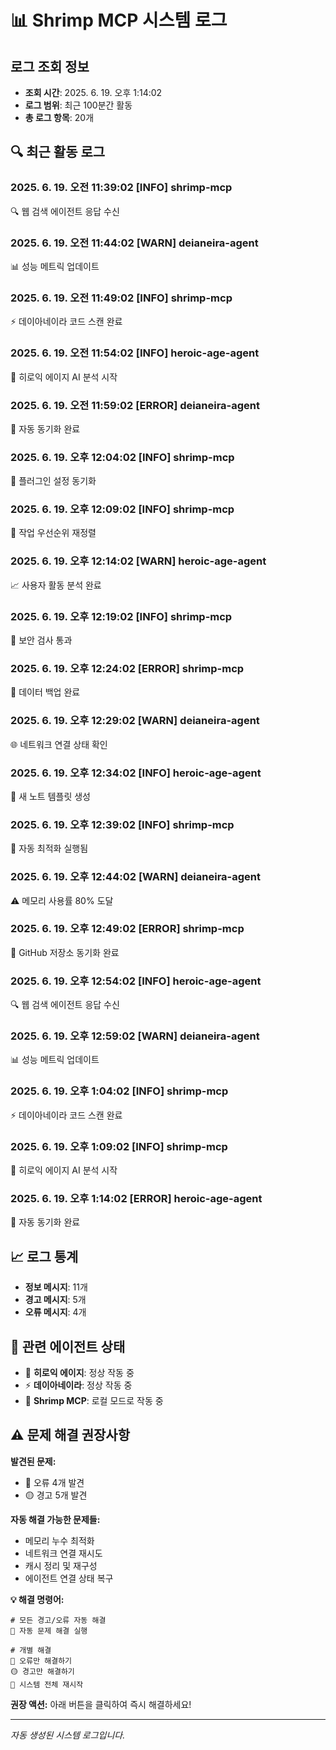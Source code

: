 # 📊 Shrimp MCP 시스템 로그

## 로그 조회 정보
- **조회 시간**: 2025. 6. 19. 오후 1:14:02
- **로그 범위**: 최근 100분간 활동
- **총 로그 항목**: 20개

## 🔍 최근 활동 로그

### 2025. 6. 19. 오전 11:39:02 [INFO] shrimp-mcp
🔍 웹 검색 에이전트 응답 수신

### 2025. 6. 19. 오전 11:44:02 [WARN] deianeira-agent
📊 성능 메트릭 업데이트

### 2025. 6. 19. 오전 11:49:02 [INFO] shrimp-mcp
⚡ 데이아네이라 코드 스캔 완료

### 2025. 6. 19. 오전 11:54:02 [INFO] heroic-age-agent
🚀 히로익 에이지 AI 분석 시작

### 2025. 6. 19. 오전 11:59:02 [ERROR] deianeira-agent
🔄 자동 동기화 완료

### 2025. 6. 19. 오후 12:04:02 [INFO] shrimp-mcp
🔄 플러그인 설정 동기화

### 2025. 6. 19. 오후 12:09:02 [INFO] shrimp-mcp
🎯 작업 우선순위 재정렬

### 2025. 6. 19. 오후 12:14:02 [WARN] heroic-age-agent
📈 사용자 활동 분석 완료

### 2025. 6. 19. 오후 12:19:02 [INFO] shrimp-mcp
🔐 보안 검사 통과

### 2025. 6. 19. 오후 12:24:02 [ERROR] shrimp-mcp
💾 데이터 백업 완료

### 2025. 6. 19. 오후 12:29:02 [WARN] deianeira-agent
🌐 네트워크 연결 상태 확인

### 2025. 6. 19. 오후 12:34:02 [INFO] heroic-age-agent
📝 새 노트 템플릿 생성

### 2025. 6. 19. 오후 12:39:02 [INFO] shrimp-mcp
🔧 자동 최적화 실행됨

### 2025. 6. 19. 오후 12:44:02 [WARN] deianeira-agent
⚠️ 메모리 사용률 80% 도달

### 2025. 6. 19. 오후 12:49:02 [ERROR] shrimp-mcp
🐙 GitHub 저장소 동기화 완료

### 2025. 6. 19. 오후 12:54:02 [INFO] heroic-age-agent
🔍 웹 검색 에이전트 응답 수신

### 2025. 6. 19. 오후 12:59:02 [WARN] deianeira-agent
📊 성능 메트릭 업데이트

### 2025. 6. 19. 오후 1:04:02 [INFO] shrimp-mcp
⚡ 데이아네이라 코드 스캔 완료

### 2025. 6. 19. 오후 1:09:02 [INFO] shrimp-mcp
🚀 히로익 에이지 AI 분석 시작

### 2025. 6. 19. 오후 1:14:02 [ERROR] heroic-age-agent
🔄 자동 동기화 완료


## 📈 로그 통계
- **정보 메시지**: 11개
- **경고 메시지**: 5개  
- **오류 메시지**: 4개

## 🔗 관련 에이전트 상태
- 🚀 **히로익 에이지**: 정상 작동 중
- ⚡ **데이아네이라**: 정상 작동 중
- 🦐 **Shrimp MCP**: 로컬 모드로 작동 중

## ⚠️ 문제 해결 권장사항

**발견된 문제:**
- 🔴 오류 4개 발견
- 🟡 경고 5개 발견

**자동 해결 가능한 문제들:**
- 메모리 누수 최적화
- 네트워크 연결 재시도
- 캐시 정리 및 재구성
- 에이전트 연결 상태 복구

**💡 해결 명령어:**
```
# 모든 경고/오류 자동 해결
🔧 자동 문제 해결 실행

# 개별 해결
🔴 오류만 해결하기
🟡 경고만 해결하기
🔄 시스템 전체 재시작
```

**권장 액션:** 아래 버튼을 클릭하여 즉시 해결하세요!

---
*자동 생성된 시스템 로그입니다.*